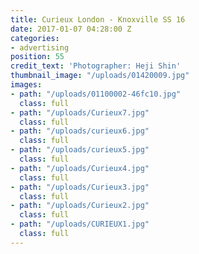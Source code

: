 ```yaml
---
title: Curieux London - Knoxville SS 16
date: 2017-01-07 04:28:00 Z
categories:
- advertising
position: 55
credit_text: 'Photographer: Heji Shin'
thumbnail_image: "/uploads/01420009.jpg"
images:
- path: "/uploads/01100002-46fc10.jpg"
  class: full
- path: "/uploads/Curieux7.jpg"
  class: full
- path: "/uploads/curieux6.jpg"
  class: full
- path: "/uploads/curieux5.jpg"
  class: full
- path: "/uploads/Curieux4.jpg"
  class: full
- path: "/uploads/Curieux3.jpg"
  class: full
- path: "/uploads/Curieux2.jpg"
  class: full
- path: "/uploads/CURIEUX1.jpg"
  class: full
---
```


